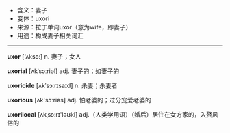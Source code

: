 - <span class="definition">含义：妻子</span>
- <span class="definition">变体：uxori</span>
- <span class="definition">来源：拉丁单词uxor（意为wife，即妻子）</span>
- <span class="definition">用途：构成妻子相关词汇</span>

---

<span class="vocabulary">**uxor**</span> ['ʌksɔ:] n. 妻子；女人

<span class="vocabulary">**uxorial**</span> [ʌkˈsɔːriəl] adj. 妻子的；如妻子的

<span class="vocabulary">**uxoricide**</span> [ʌkˈsɔːrɪsaɪd] n. 杀妻；杀妻者

<span class="vocabulary">**uxorious**</span> [ʌk'sɔːriəs] adj. 怕老婆的；过分宠爱老婆的

<span class="vocabulary">**uxorilocal**</span> [ʌkˌsɔ:rɪ'ləʊkl] adj.（人类学用语）（婚后）居住在女方家的，入赘风俗的

